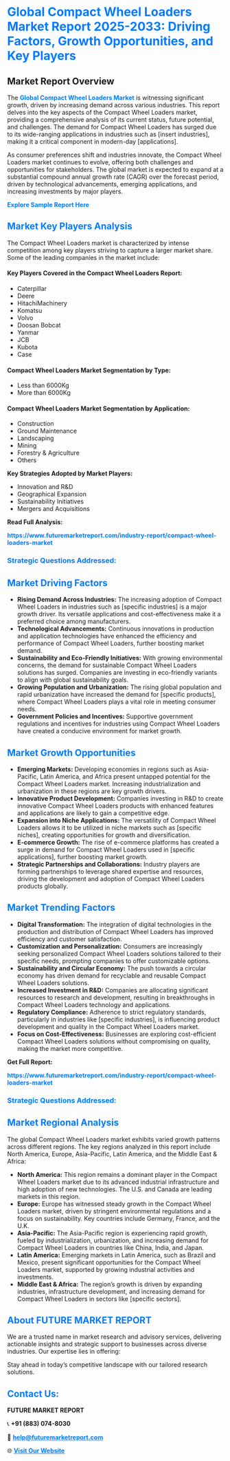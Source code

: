 <h1 style="color: #007BFF;">Global Compact Wheel Loaders Market Report 2025-2033: Driving Factors, Growth Opportunities, and Key Players</h1>

<section id="overview">
<h2>Market Report Overview</h2>
<p>The <a href="https://www.futuremarketreport.com/industry-report/compact-wheel-loaders-market" style="color: #007BFF; text-decoration: none;"><strong>Global Compact Wheel Loaders Market</strong></a> is witnessing significant growth, driven by increasing demand across various industries. This report delves into the key aspects of the Compact Wheel Loaders market, providing a comprehensive analysis of its current status, future potential, and challenges. The demand for Compact Wheel Loaders has surged due to its wide-ranging applications in industries such as [insert industries], making it a critical component in modern-day [applications].</p>
<p>As consumer preferences shift and industries innovate, the Compact Wheel Loaders market continues to evolve, offering both challenges and opportunities for stakeholders. The global market is expected to expand at a substantial compound annual growth rate (CAGR) over the forecast period, driven by technological advancements, emerging applications, and increasing investments by major players.</p>
</section>

<section id="overview">
<p><a href="https://www.futuremarketreport.com/request-sample/reportId=54299" style="color: #007BFF; text-decoration: none;"><strong>Explore Sample Report Here</strong></a></p>
</section>

<section id="key-players">
<h2 style="color: #007BFF;">Market Key Players Analysis</h2>
<p>The Compact Wheel Loaders market is characterized by intense competition among key players striving to capture a larger market share. Some of the leading companies in the market include:</p>
<h4>Key Players Covered in the Compact Wheel Loaders Report:</h4>
<ul><li>Caterpillar</li><li>Deere</li><li>HitachiMachinery</li><li>Komatsu</li><li>Volvo</li><li>Doosan Bobcat</li><li>Yanmar</li><li>JCB</li><li>Kubota</li><li>Case</li></ul>
<h4>Compact Wheel Loaders Market Segmentation by Type:</h4>
<ul><li>Less than 6000Kg</li><li>More than 6000Kg</li></ul>

<h4>Compact Wheel Loaders Market Segmentation by Application:</h4>
<ul><li>Construction</li><li>Ground Maintenance</li><li>Landscaping</li><li>Mining</li><li>Forestry &amp; Agriculture</li><li>Others</li></ul>
<p><strong>Key Strategies Adopted by Market Players:</strong></p>
<ul>
<li>Innovation and R&D</li>
<li>Geographical Expansion</li>
<li>Sustainability Initiatives</li>
<li>Mergers and Acquisitions</li>
</ul>
</section>

<section>
<p><strong>Read Full Analysis: </strong></p><a href="https://www.futuremarketreport.com/industry-report/compact-wheel-loaders-market" style="color: #007BFF; text-decoration: none;"><strong>https://www.futuremarketreport.com/industry-report/compact-wheel-loaders-market</strong></a>
<h3 style="color: #007BFF;">Strategic Questions Addressed:</h3>
</section>

<section id="driving-factors">
<h2 style="color: #007BFF;">Market Driving Factors</h2>
<ul>
<li><strong>Rising Demand Across Industries:</strong> The increasing adoption of Compact Wheel Loaders in industries such as [specific industries] is a major growth driver. Its versatile applications and cost-effectiveness make it a preferred choice among manufacturers.</li>
<li><strong>Technological Advancements:</strong> Continuous innovations in production and application technologies have enhanced the efficiency and performance of Compact Wheel Loaders, further boosting market demand.</li>
<li><strong>Sustainability and Eco-Friendly Initiatives:</strong> With growing environmental concerns, the demand for sustainable Compact Wheel Loaders solutions has surged. Companies are investing in eco-friendly variants to align with global sustainability goals.</li>
<li><strong>Growing Population and Urbanization:</strong> The rising global population and rapid urbanization have increased the demand for [specific products], where Compact Wheel Loaders plays a vital role in meeting consumer needs.</li>
<li><strong>Government Policies and Incentives:</strong> Supportive government regulations and incentives for industries using Compact Wheel Loaders have created a conducive environment for market growth.</li>
</ul>
</section>

<section id="growth-opportunities">
<h2 style="color: #007BFF;">Market Growth Opportunities</h2>
<ul>
<li><strong>Emerging Markets:</strong> Developing economies in regions such as Asia-Pacific, Latin America, and Africa present untapped potential for the Compact Wheel Loaders market. Increasing industrialization and urbanization in these regions are key growth drivers.</li>
<li><strong>Innovative Product Development:</strong> Companies investing in R&D to create innovative Compact Wheel Loaders products with enhanced features and applications are likely to gain a competitive edge.</li>
<li><strong>Expansion into Niche Applications:</strong> The versatility of Compact Wheel Loaders allows it to be utilized in niche markets such as [specific niches], creating opportunities for growth and diversification.</li>
<li><strong>E-commerce Growth:</strong> The rise of e-commerce platforms has created a surge in demand for Compact Wheel Loaders used in [specific applications], further boosting market growth.</li>
<li><strong>Strategic Partnerships and Collaborations:</strong> Industry players are forming partnerships to leverage shared expertise and resources, driving the development and adoption of Compact Wheel Loaders products globally.</li>
</ul>
</section>

<section id="trending-factors">
<h2 style="color: #007BFF;">Market Trending Factors</h2>
<ul>
<li><strong>Digital Transformation:</strong> The integration of digital technologies in the production and distribution of Compact Wheel Loaders has improved efficiency and customer satisfaction.</li>
<li><strong>Customization and Personalization:</strong> Consumers are increasingly seeking personalized Compact Wheel Loaders solutions tailored to their specific needs, prompting companies to offer customizable options.</li>
<li><strong>Sustainability and Circular Economy:</strong> The push towards a circular economy has driven demand for recyclable and reusable Compact Wheel Loaders solutions.</li>
<li><strong>Increased Investment in R&D:</strong> Companies are allocating significant resources to research and development, resulting in breakthroughs in Compact Wheel Loaders technology and applications.</li>
<li><strong>Regulatory Compliance:</strong> Adherence to strict regulatory standards, particularly in industries like [specific industries], is influencing product development and quality in the Compact Wheel Loaders market.</li>
<li><strong>Focus on Cost-Effectiveness:</strong> Businesses are exploring cost-efficient Compact Wheel Loaders solutions without compromising on quality, making the market more competitive.</li>
</ul>
</section>

<section>
<p><strong>Get Full Report: </strong></p><a href="https://www.futuremarketreport.com/industry-report/compact-wheel-loaders-market" style="color: #007BFF; text-decoration: none;"><strong>https://www.futuremarketreport.com/industry-report/compact-wheel-loaders-market</strong></a>
<h3 style="color: #007BFF;">Strategic Questions Addressed:</h3>
</section>


<section id="regional-analysis">
<h2 style="color: #007BFF;">Market Regional Analysis</h2>
<p>The global Compact Wheel Loaders market exhibits varied growth patterns across different regions. The key regions analyzed in this report include North America, Europe, Asia-Pacific, Latin America, and the Middle East & Africa:</p>
<ul>
<li><strong>North America:</strong> This region remains a dominant player in the Compact Wheel Loaders market due to its advanced industrial infrastructure and high adoption of new technologies. The U.S. and Canada are leading markets in this region.</li>
<li><strong>Europe:</strong> Europe has witnessed steady growth in the Compact Wheel Loaders market, driven by stringent environmental regulations and a focus on sustainability. Key countries include Germany, France, and the U.K.</li>
<li><strong>Asia-Pacific:</strong> The Asia-Pacific region is experiencing rapid growth, fueled by industrialization, urbanization, and increasing demand for Compact Wheel Loaders in countries like China, India, and Japan.</li>
<li><strong>Latin America:</strong> Emerging markets in Latin America, such as Brazil and Mexico, present significant opportunities for the Compact Wheel Loaders market, supported by growing industrial activities and investments.</li>
<li><strong>Middle East & Africa:</strong> The region’s growth is driven by expanding industries, infrastructure development, and increasing demand for Compact Wheel Loaders in sectors like [specific sectors].</li>
</ul>
</section>

<footer>
<h2 style="color: #007BFF;">About FUTURE MARKET REPORT</h2>
<p>We are a trusted name in market research and advisory services, delivering actionable insights and strategic support to businesses across diverse industries. Our expertise lies in offering:</p>

<p>Stay ahead in today’s competitive landscape with our tailored research solutions.</p>

<h2 style="color: #007BFF;">Contact Us:</h2>
<p><strong>FUTURE MARKET REPORT</strong></p>
<p>📞 <strong>+91 (883) 074-8030</strong></p>
<p>📧 <strong><a href="mailto:help@futuremarketreport.com" style="color: #007BFF;">help@futuremarketreport.com</a></strong></p>
<p>🌐 <strong><a href="https://www.futuremarketreport.com/" style="color: #007BFF;">Visit Our Website</a></strong></p>
</footer>